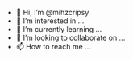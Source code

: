 - 👋 Hi, I’m @mihzcripsy
- 👀 I’m interested in ...
- 🌱 I’m currently learning ...
- 💞️ I’m looking to collaborate on ...
- 📫 How to reach me ...

<!---
mihzcripsy/mihzcripsy is a ✨ special ✨ repository because its `README.md` (this file) appears on your GitHub profile.
You can click the Preview link to take a look at your changes.
--->
